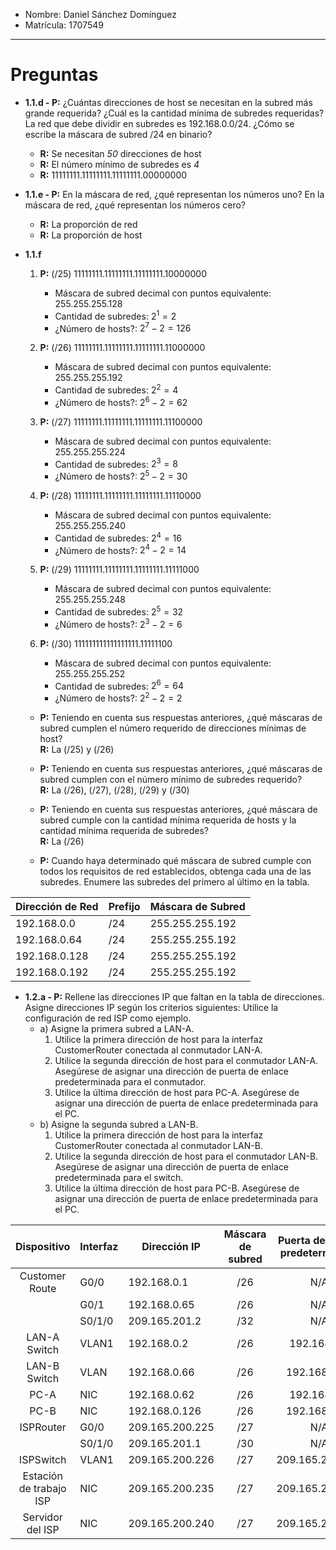 - Nombre: Daniel Sánchez Domínguez
- Matrícula: 1707549

---

# Preguntas
* **1.1.d - P:** ¿Cuántas direcciones de host se necesitan en la subred más grande requerida? ¿Cuál es la cantidad mínima de subredes requeridas? La red que debe dividir en subredes es 192.168.0.0/24. ¿Cómo se escribe la máscara de subred /24 en binario?
    - **R:** Se necesitan *50* direcciones de host
    - **R:** El número mínimo de subredes es *4*
    - **R:** 11111111.11111111.11111111.00000000

* **1.1.e - P:** En la máscara de red, ¿qué representan los números uno? En la máscara de red, ¿qué representan los números cero?
    - **R:** La proporción de red
    - **R:** La proporción de host

* **1.1.f**
    1. **P:** (/25) 11111111.11111111.11111111.10000000
        - Máscara de subred decimal con puntos equivalente: 255.255.255.128
        - Cantidad de subredes: $2^1 = 2$
        - ¿Número de hosts?: $2^7 - 2 = 126$
    
    2. **P:** (/26) 11111111.11111111.11111111.11000000
        - Máscara de subred decimal con puntos equivalente: 255.255.255.192
        - Cantidad de subredes: $2^2 = 4$
        - ¿Número de hosts?: $2^6 - 2 = 62$
  
    3. **P:** (/27) 11111111.11111111.11111111.11100000
        - Máscara de subred decimal con puntos equivalente: 255.255.255.224
        - Cantidad de subredes: $2^3 = 8$
        - ¿Número de hosts?: $2^5 - 2 = 30$

    4. **P:** (/28) 11111111.11111111.11111111.11110000
        - Máscara de subred decimal con puntos equivalente: 255.255.255.240
        - Cantidad de subredes: $2^4 = 16$
        - ¿Número de hosts?: $2^4 - 2 = 14$
    
    5. **P:** (/29) 11111111.11111111.11111111.11111000
        - Máscara de subred decimal con puntos equivalente: 255.255.255.248
        - Cantidad de subredes: $2^5 = 32$
        - ¿Número de hosts?: $2^3 - 2 = 6$
   
    6. **P:** (/30) 111111111111111111.11111100
        - Máscara de subred decimal con puntos equivalente: 255.255.255.252
        - Cantidad de subredes: $2^6 = 64$
        - ¿Número de hosts?: $2^2 - 2 = 2$
    
    - **P:** Teniendo en cuenta sus respuestas anteriores, ¿qué máscaras de subred cumplen el número requerido de direcciones mínimas de host? \
    **R:** La (/25) y (/26)

    - **P:** Teniendo en cuenta sus respuestas anteriores, ¿qué máscaras de subred cumplen con el número mínimo de subredes requerido? \
    **R:** La (/26), (/27), (/28), (/29) y (/30)

    - **P:** Teniendo en cuenta sus respuestas anteriores, ¿qué máscara de subred cumple con la cantidad mínima requerida de hosts y la cantidad mínima requerida de subredes? \
    **R:** La (/26)

    - **P:** Cuando haya determinado qué máscara de subred cumple con todos los requisitos de red establecidos, obtenga cada una de las subredes. Enumere las subredes del primero al último en la tabla.

| Dirección de Red | Prefijo | Máscara de Subred |
| --- | --- | --- |
| 192.168.0.0 | /24 | 255.255.255.192 |
| 192.168.0.64 | /24 | 255.255.255.192 |
| 192.168.0.128 | /24 | 255.255.255.192 |
| 192.168.0.192 | /24 | 255.255.255.192 |


* **1.2.a - P:** Rellene las direcciones IP que faltan en la tabla de direcciones. Asigne direcciones IP según los criterios siguientes: Utilice la configuración de red ISP como ejemplo.
    - a) Asigne la primera subred a LAN-A.
      1. Utilice la primera dirección de host para la interfaz CustomerRouter conectada al conmutador LAN-A.
      2. Utilice la segunda dirección de host para el conmutador LAN-A. Asegúrese de asignar una dirección de puerta de enlace predeterminada para el conmutador.
      3. Utilice la última dirección de host para PC-A. Asegúrese de asignar una dirección de puerta de enlace predeterminada para el PC.
    - b) Asigne la segunda subred a LAN-B.
      1. Utilice la primera dirección de host para la interfaz CustomerRouter conectada al conmutador LAN-B.
      2. Utilice la segunda dirección de host para el conmutador LAN-B. Asegúrese de asignar una dirección de puerta de enlace predeterminada para el switch.
      3. Utilice la última dirección de host para PC-B. Asegúrese de asignar una dirección de puerta de enlace predeterminada para el PC.

| Dispositivo   | Interfaz | Dirección IP | Máscara de subred | Puerta de enlace predeterminada |
| :---:                     | ---   | ---               | :---:               | :---: |
| Customer Route            | G0/0  | 192.168.0.1   | /26 | N/A |
|                           | G0/1  | 192.168.0.65  | /26 | N/A |
|                           | S0/1/0| 209.165.201.2 | /32 | N/A |
| LAN-A Switch              | VLAN1 | 192.168.0.2   | /26 | 192.168.0.1  |
| LAN-B Switch              | VLAN  | 192.168.0.66  | /26 | 192.168.0.65 |
| PC-A                      | NIC   | 192.168.0.62  | /26 | 192.168.0.1  |
| PC-B                      | NIC   | 192.168.0.126 | /26 | 192.168.0.65 |
| ISPRouter                 | G0/0  | 209.165.200.225   | /27   | N/A |
|                           | S0/1/0| 209.165.201.1     | /30   | N/A |
| ISPSwitch                 | VLAN1 | 209.165.200.226   | /27   | 209.165.200.225 |
| Estación de trabajo ISP   | NIC   | 209.165.200.235   | /27   | 209.165.200.225 |
| Servidor del ISP          | NIC   | 209.165.200.240   | /27   | 209.165.200.225 |


